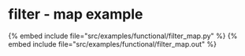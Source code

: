 # filter - map example

{% embed include file="src/examples/functional/filter_map.py" %}
{% embed include file="src/examples/functional/filter_map.out" %}



